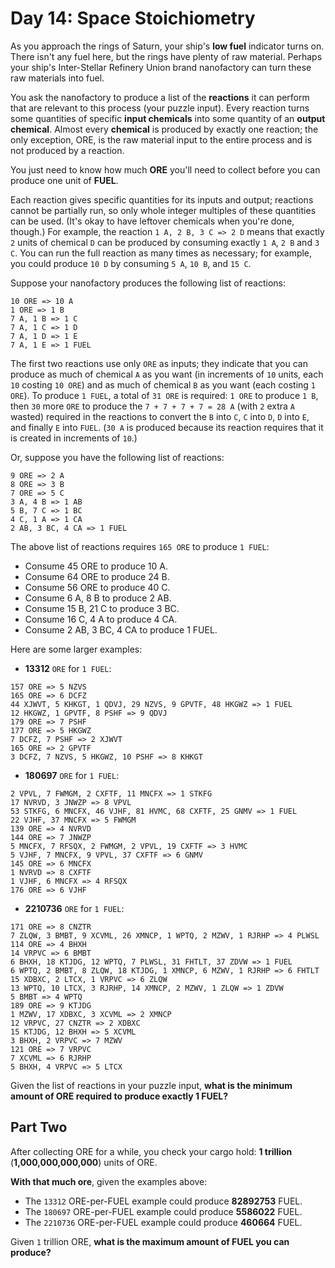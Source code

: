 # Day 14: Space Stoichiometry

As you approach the rings of Saturn, your ship's **low fuel** indicator turns on. There isn't any fuel here, but the rings have plenty of raw material. Perhaps your ship's Inter-Stellar Refinery Union brand nanofactory can turn these raw materials into fuel.

You ask the nanofactory to produce a list of the **reactions** it can perform that are relevant to this process (your puzzle input). Every reaction turns some quantities of specific **input chemicals** into some quantity of an **output chemical**. Almost every **chemical** is produced by exactly one reaction; the only exception, ORE, is the raw material input to the entire process and is not produced by a reaction.

You just need to know how much **ORE** you'll need to collect before you can produce one unit of **FUEL**.

Each reaction gives specific quantities for its inputs and output; reactions cannot be partially run, so only whole integer multiples of these quantities can be used. (It's okay to have leftover chemicals when you're done, though.) For example, the reaction `1 A, 2 B, 3 C => 2 D` means that exactly `2` units of chemical `D` can be produced by consuming exactly `1 A`, `2 B` and `3 C`. You can run the full reaction as many times as necessary; for example, you could produce `10 D` by consuming `5 A`, `10 B`, and `15 C`.

Suppose your nanofactory produces the following list of reactions:

```
10 ORE => 10 A
1 ORE => 1 B
7 A, 1 B => 1 C
7 A, 1 C => 1 D
7 A, 1 D => 1 E
7 A, 1 E => 1 FUEL
```

The first two reactions use only `ORE` as inputs; they indicate that you can produce as much of chemical `A` as you want (in increments of `10` units, each `10` costing `10 ORE`) and as much of chemical `B` as you want (each costing `1 ORE`). To produce `1 FUEL`, a total of `31 ORE` is required: `1 ORE` to produce `1 B`, then `30` more `ORE` to produce the `7 + 7 + 7 + 7 = 28 A` (with `2` extra `A` wasted) required in the reactions to convert the `B` into `C`, `C` into `D`, `D` into `E`, and finally `E` into `FUEL`. (`30 A` is produced because its reaction requires that it is created in increments of `10`.)

Or, suppose you have the following list of reactions:

```
9 ORE => 2 A
8 ORE => 3 B
7 ORE => 5 C
3 A, 4 B => 1 AB
5 B, 7 C => 1 BC
4 C, 1 A => 1 CA
2 AB, 3 BC, 4 CA => 1 FUEL
```

The above list of reactions requires `165 ORE` to produce `1 FUEL`:

-   Consume 45 ORE to produce 10 A.
-   Consume 64 ORE to produce 24 B.
-   Consume 56 ORE to produce 40 C.
-   Consume 6 A, 8 B to produce 2 AB.
-   Consume 15 B, 21 C to produce 3 BC.
-   Consume 16 C, 4 A to produce 4 CA.
-   Consume 2 AB, 3 BC, 4 CA to produce 1 FUEL.

Here are some larger examples:

-   **13312** `ORE` for `1 FUEL`:

```
157 ORE => 5 NZVS
165 ORE => 6 DCFZ
44 XJWVT, 5 KHKGT, 1 QDVJ, 29 NZVS, 9 GPVTF, 48 HKGWZ => 1 FUEL
12 HKGWZ, 1 GPVTF, 8 PSHF => 9 QDVJ
179 ORE => 7 PSHF
177 ORE => 5 HKGWZ
7 DCFZ, 7 PSHF => 2 XJWVT
165 ORE => 2 GPVTF
3 DCFZ, 7 NZVS, 5 HKGWZ, 10 PSHF => 8 KHKGT
```

-   **180697** `ORE` for `1 FUEL`:

```
2 VPVL, 7 FWMGM, 2 CXFTF, 11 MNCFX => 1 STKFG
17 NVRVD, 3 JNWZP => 8 VPVL
53 STKFG, 6 MNCFX, 46 VJHF, 81 HVMC, 68 CXFTF, 25 GNMV => 1 FUEL
22 VJHF, 37 MNCFX => 5 FWMGM
139 ORE => 4 NVRVD
144 ORE => 7 JNWZP
5 MNCFX, 7 RFSQX, 2 FWMGM, 2 VPVL, 19 CXFTF => 3 HVMC
5 VJHF, 7 MNCFX, 9 VPVL, 37 CXFTF => 6 GNMV
145 ORE => 6 MNCFX
1 NVRVD => 8 CXFTF
1 VJHF, 6 MNCFX => 4 RFSQX
176 ORE => 6 VJHF
```

-   **2210736** `ORE` for `1 FUEL`:

```
171 ORE => 8 CNZTR
7 ZLQW, 3 BMBT, 9 XCVML, 26 XMNCP, 1 WPTQ, 2 MZWV, 1 RJRHP => 4 PLWSL
114 ORE => 4 BHXH
14 VRPVC => 6 BMBT
6 BHXH, 18 KTJDG, 12 WPTQ, 7 PLWSL, 31 FHTLT, 37 ZDVW => 1 FUEL
6 WPTQ, 2 BMBT, 8 ZLQW, 18 KTJDG, 1 XMNCP, 6 MZWV, 1 RJRHP => 6 FHTLT
15 XDBXC, 2 LTCX, 1 VRPVC => 6 ZLQW
13 WPTQ, 10 LTCX, 3 RJRHP, 14 XMNCP, 2 MZWV, 1 ZLQW => 1 ZDVW
5 BMBT => 4 WPTQ
189 ORE => 9 KTJDG
1 MZWV, 17 XDBXC, 3 XCVML => 2 XMNCP
12 VRPVC, 27 CNZTR => 2 XDBXC
15 KTJDG, 12 BHXH => 5 XCVML
3 BHXH, 2 VRPVC => 7 MZWV
121 ORE => 7 VRPVC
7 XCVML => 6 RJRHP
5 BHXH, 4 VRPVC => 5 LTCX
```

Given the list of reactions in your puzzle input, **what is the minimum amount of ORE required to produce exactly 1 FUEL?**

## Part Two

After collecting ORE for a while, you check your cargo hold: **1 trillion** (**1,000,000,000,000**) units of ORE.

**With that much ore**, given the examples above:

-   The `13312` ORE-per-FUEL example could produce **82892753** FUEL.
-   The `180697` ORE-per-FUEL example could produce **5586022** FUEL.
-   The `2210736` ORE-per-FUEL example could produce **460664** FUEL.

Given `1` trillion ORE, **what is the maximum amount of FUEL you can produce?**
